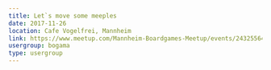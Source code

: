 ```yaml
---
title: Let`s move some meeples
date: 2017-11-26
location: Cafe Vogelfrei, Mannheim
link: https://www.meetup.com/Mannheim-Boardgames-Meetup/events/243255642/
usergroup: bogama
type: usergroup
---
```

